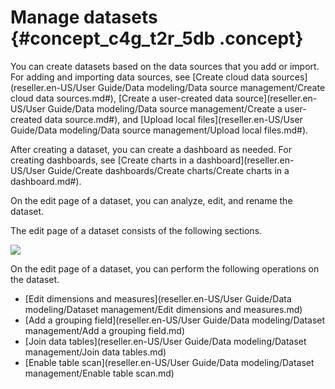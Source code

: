 # Manage datasets {#concept_c4g_t2r_5db .concept}

You can create datasets based on the data sources that you add or import. For adding and importing data sources, see [Create cloud data sources](reseller.en-US/User Guide/Data modeling/Data source management/Create cloud data sources.md#), [Create a user-created data source](reseller.en-US/User Guide/Data modeling/Data source management/Create a user-created data source.md#), and [Upload local files](reseller.en-US/User Guide/Data modeling/Data source management/Upload local files.md#).

After creating a dataset, you can create a dashboard as needed. For creating dashboards, see [Create charts in a dashboard](reseller.en-US/User Guide/Create dashboards/Create charts/Create charts in a dashboard.md#).

On the edit page of a dataset, you can analyze, edit, and rename the dataset.

The edit page of a dataset consists of the following sections.

![](http://static-aliyun-doc.oss-cn-hangzhou.aliyuncs.com/assets/img/9091/155703544938296_en-US.png)

On the edit page of a dataset, you can perform the following operations on the dataset.

-   [Edit dimensions and measures](reseller.en-US/User Guide/Data modeling/Dataset management/Edit dimensions and measures.md)
-   [Add a grouping field](reseller.en-US/User Guide/Data modeling/Dataset management/Add a grouping field.md)
-   [Join data tables](reseller.en-US/User Guide/Data modeling/Dataset management/Join data tables.md)
-   [Enable table scan](reseller.en-US/User Guide/Data modeling/Dataset management/Enable table scan.md)

